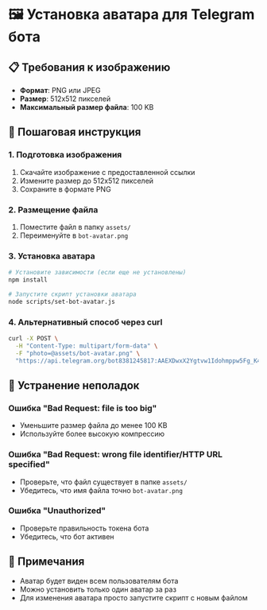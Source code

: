 # 🖼️ Установка аватара для Telegram бота

## 📋 Требования к изображению

- **Формат**: PNG или JPEG
- **Размер**: 512x512 пикселей
- **Максимальный размер файла**: 100 KB

## 🚀 Пошаговая инструкция

### 1. Подготовка изображения

1. Скачайте изображение с предоставленной ссылки
2. Измените размер до 512x512 пикселей
3. Сохраните в формате PNG

### 2. Размещение файла

1. Поместите файл в папку `assets/`
2. Переименуйте в `bot-avatar.png`

### 3. Установка аватара

```bash
# Установите зависимости (если еще не установлены)
npm install

# Запустите скрипт установки аватара
node scripts/set-bot-avatar.js
```

### 4. Альтернативный способ через curl

```bash
curl -X POST \
  -H "Content-Type: multipart/form-data" \
  -F "photo=@assets/bot-avatar.png" \
  "https://api.telegram.org/bot8381245817:AAEXDwxX2Ygtvw1Idohmppw5Fg_K4g1bET8/setProfilePhoto"
```

## 🔧 Устранение неполадок

### Ошибка "Bad Request: file is too big"
- Уменьшите размер файла до менее 100 KB
- Используйте более высокую компрессию

### Ошибка "Bad Request: wrong file identifier/HTTP URL specified"
- Проверьте, что файл существует в папке `assets/`
- Убедитесь, что имя файла точно `bot-avatar.png`

### Ошибка "Unauthorized"
- Проверьте правильность токена бота
- Убедитесь, что бот активен

## 📝 Примечания

- Аватар будет виден всем пользователям бота
- Можно установить только один аватар за раз
- Для изменения аватара просто запустите скрипт с новым файлом 